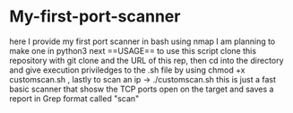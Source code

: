 # My-first-port-scanner
here  I provide my first port scanner in bash using nmap  I am planning to make one in python3 next  ==USAGE==  to use this script clone this repository with git clone and the URL of this rep,  then cd into the directory and give execution priviledges to the .sh file by using chmod +x customscan.sh ,  lastly to scan an ip -> ./customscan.sh <IP>  this is just a fast basic scanner that shosw the TCP ports open on the target and saves a report in Grep format called "scan"
